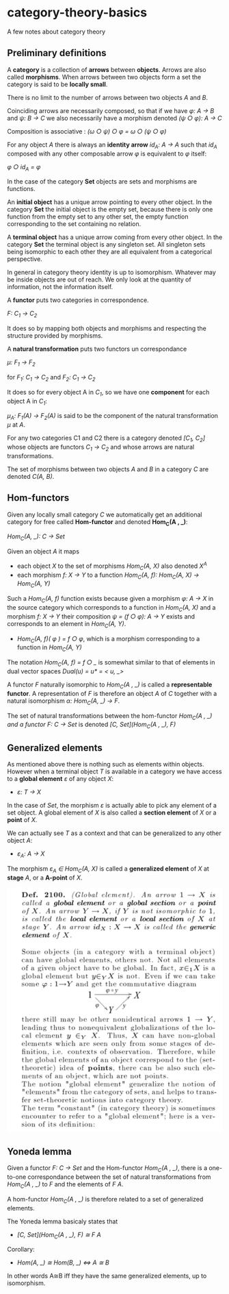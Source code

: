 # category-theory-basics
A few notes about category theory

## Preliminary definitions

A __category__ is a collection of __arrows__ between __objects__. Arrows are also called __morphisms__.
When arrows between two objects form a set the category is said to be __locally small__.

There is no limit to the number of arrows between two objects _A_ and _B_.

Coinciding arrows are necessarily composed, so that if we have _φ: A → B_ and _ψ: B → C_ 
we also necessarily have a morphism denoted _(ψ ○ φ): A → C_

Composition is associative : _(ω ○ ψ) ○ φ = ω ○ (ψ ○ φ)_

For any object *A* there is always an __identity arrow__ *id<sub>A</sub>: A → A* such that *id<sub>A</sub>* 
composed with any other composable arrow _φ_ is equivalent to _φ_ itself:

_φ ○ id<sub>A</sub> = φ_

In the case of the category __Set__ objects are sets and morphisms are functions.

An __initial object__ has a unique arrow pointing to every other object. In the category __Set__ the initial object is the empty set, 
because there is only one function from the empty set to any other set, the empty function corresponding to the set containing no relation.

A __terminal object__ has a unique arrow coming from every other object. In the category __Set__ the terminal object is any singleton set.
All singleton sets being isomorphic to each other they are all equivalent from a categorical perspective.

In general in category theory identity is up to isomorphism. Whatever may be inside objects are out of reach.
We only look at the quantity of information, not the information itself.

A __functor__ puts two categories in correspondence.

_F: C<sub>1</sub> → C<sub>2</sub>_

It does so by mapping both objects and morphisms and respecting the structure provided by morphisms.

A __natural transformation__ puts two functors un correspondance

_μ: F<sub>1</sub> → F<sub>2</sub>_

for _F<sub>1</sub>: C<sub>1</sub> → C<sub>2</sub>_ and _F<sub>2</sub>: C<sub>1</sub> → C<sub>2</sub>_

It does so for every object A in _C<sub>1</sub>_, so we have one __component__ for each object A in _C<sub>1</sub>_:

_μ<sub>A</sub>: F<sub>1</sub>(A) → F<sub>2</sub>(A)_ 
is said to be the component of the natural transformation _μ_ at _A_.

For any two categories C1 and C2 there is a category denoted _[C<sub>1</sub>, C<sub>2</sub>]_ whose objects are functors _C<sub>1</sub> → C<sub>2</sub>_ 
and whose arrows are natural transformations.

The set of morphisms between two objects _A_ and _B_ in a category _C_ are denoted _C(A, B)_.

## Hom-functors
Given any locally small category _C_ we automatically get an additional category for free 
called __Hom-functor__ and denoted __Hom<sub>C</sub>(A , \_)__:

_Hom<sub>C</sub>(A, \_): C → Set_

Given an object _A_ it maps
  - each object _X_ to the set of morphisms _Hom<sub>C</sub>(A, X)_ also denoted _X<sup>A</sup>_
  - each morphism _f: X → Y_ to a function _Hom<sub>C</sub>(A, f): Hom<sub>C</sub>(A, X) → Hom<sub>C</sub>(A, Y)_
    
Such a _Hom<sub>C</sub>(A, f)_ function exists because given a morphism _φ: A → X_ in the source category which corresponds to 
a function in _Hom<sub>C</sub>(A, X)_ and a morphism _f: X → Y_ 
their composition _ψ = (f ○ φ): A → Y_ exists and corresponds to an element in _Hom<sub>C</sub>(A, Y)_.

  - _Hom<sub>C</sub>(A, f)( φ ) = f ○ φ_, which is a morphism corresponding to a function in _Hom<sub>C</sub>(A, Y)_

The notation *Hom<sub>C</sub>(A, f) = f ○ \_* is somewhat similar to that of elements in dual vector spaces *Dual(u) = u\* = < u, _>*

A functor _F_ naturally isomorphic to _Hom<sub>C</sub>(A , \_)_ is called a __representable functor__.
A representation of _F_ is therefore an object _A_ of _C_ together with a natural isomorphism 
_α: Hom<sub>C</sub>(A, \_) → F_.

The set of natural transformations between the hom-functor *Hom<sub>C</sub>(A , \_) and a functor _F: C → Set_* 
is denoted _[C, Set](Hom<sub>C</sub>(A , \_), F)_

## Generalized elements

As mentioned above there is nothing such as elements within objects.
However when a terminal object _T_ is available in a category we have access to a __global element__ _ε_ of any object _X_:

- _ε: T → X_

In the case of _Set_, the morphism _ε_ is actually able to pick any element of a set object. A global element of _X_ is also called a __section element__ of _X_ or a __point__ of _X_.

We can actually see _T_ as a context and that can be generalized to any other object _A_:

- _ε<sub>A</sub>: A → X_

The morphism _ε<sub>A</sub> ∈ Hom<sub>C</sub>(A, X)_ is called a __generalized element__ of _X_ at __stage__ _A_,
or a __A-point__ of _X_.

![Handbook of Mathematics, Thierry de Vialar](/global-element.png)


## Yoneda lemma

Given a functor _F: C → Set_ and the Hom-functor _Hom<sub>C</sub>(A , \_)_, there is a one-to-one correspondance between
the set of natural transformations from _Hom<sub>C</sub>(A , \_)_ to _F_ and the elements of _F A_.

A hom-functor _Hom<sub>C</sub>(A , \_)_ is therefore related to a set of generalized elements.

The Yoneda lemma basicaly states that

- _[C, Set](Hom<sub>C</sub>(A , \_), F) ≅ F A_

Corollary:
- _Hom(A, \_) ≅ Hom(B, \_) ⇔ A ≅ B_
    
In other words A≅B iff they have the same generalized elements, up to isomorphism.


